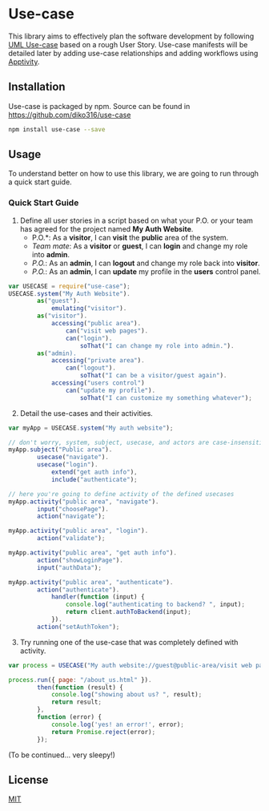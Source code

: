 # Use-case

This library aims to effectively plan the software development by following [UML Use-case](https://en.wikipedia.org/wiki/Use_case) based on a rough User Story. Use-case manifests will be detailed later by adding use-case relationships and adding workflows using [Apptivity](https://github.com/diko316/apptivity).


## Installation
Use-case is packaged by npm. Source can be found in https://github.com/diko316/use-case

```sh
npm install use-case --save
```

## Usage

To understand better on how to use this library, we are going to run through a quick start guide.

### Quick Start Guide

1. Define all user stories in a script based on what your P.O. or your team has agreed for the project named **My Auth Website**.
	- P.O.*: As a **visitor**, I can **visit** the **public** area of the system.
	- *Team mate*:  As a **visitor** or **guest**, I can **login** and change my role into **admin**.
	- *P.O.*: As an **admin**, I can **logout** and change my role back into **visitor**.
	- *P.O.*: As an **admin**, I can **update** my profile in the **users** control panel.
```javascript
var USECASE = require("use-case");
USECASE.system("My Auth Website").
        as("guest").
            emulating("visitor").
        as("visitor").
            accessing("public area").
                can("visit web pages").
                can("login").
                    soThat("I can change my role into admin.").
        as("admin).
            accessing("private area").
                can("logout").
                    soThat("I can be a visitor/guest again").
            accessing("users control")
                can("update my profile").
                    soThat("I can customize my something whatever");
```

2. Detail the use-cases and their activities.

```javascript
var myApp = USECASE.system("My auth website");

// don't worry, system, subject, usecase, and actors are case-insensitive
myApp.subject("Public area").
		usecase("navigate").
        usecase("login").
        	extend("get auth info"),
            include("authenticate");

// here you're going to define activity of the defined usecases
myApp.activity("public area", "navigate").
		input("choosePage").
        action("navigate");

myApp.activity("public area", "login").
		action("validate");

myApp.activity("public area", "get auth info").
		action("showLoginPage").
        input("authData");

myApp.activity("public area", "authenticate").
		action("authenticate").
        	handler(function (input) {
            	console.log("authenticating to backend? ", input);
            	return client.authToBackend(input);
            }).
		action("setAuthToken");
```

3. Try running one of the use-case that was completely defined with activity.

```javascript
var process = USECASE("My auth website://guest@public-area/visit web pages");

process.run({ page: "/about_us.html" }).
        then(function (result) {
			console.log("showing about us? ", result);
            return result;
        },
        function (error) {
        	console.log('yes! an error!', error);
            return Promise.reject(error);
        });

```


(To be continued... very sleepy!)

## License

[MIT](https://opensource.org/licenses/MIT)
